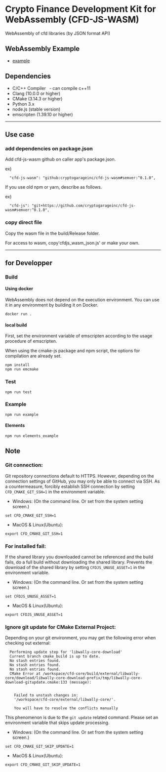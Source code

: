 # Crypto Finance Development Kit for WebAssembly (CFD-JS-WASM)

WebAssembly of cfd libraries (by JSON format API)

## WebAssembly Example

- [example](./example/index.html)

<!-- TODO: Write Summary and Overview

## Overview

-->

## Dependencies

- C/C++ Compiler
  - can compile c++11
- Clang (10.0.0 or higher)
- CMake (3.14.3 or higher)
- Python 3.x
- node.js (stable version)
- emscripten (1.39.10 or higher)

---

## Use case

### add dependencies on package.json

Add cfd-js-wasm github on caller app's package.json.

ex)
```
  "cfd-js-wasm": "github:cryptogarageinc/cfd-js-wasm#semver:^0.1.0",
```

If you use old npm or yarn, describe as follows.

ex)
```
  "cfd-js": "git+https://github.com/cryptogarageinc/cfd-js-wasm#semver:^0.1.0",
```

### copy direct file

Copy the wasm file in the build/Release folder.


For access to wasm, copy'cfdjs_wasm_json.js' or make your own.

---

## for Developper

### Build

#### Using docker

WebAssembly does not depend on the execution environment.
You can use it in any environment by building it on Docker.

```
docker run .
```

#### local build

First, set the environment variable of emscripten according to the usage procedure of emscripten.

When using the cmake-js package and npm script, the options for compilation are already set.

```Shell
npm install
npm run emcmake
```

### Test

```Shell
npm run test
```

### Example

```
npm run example
```

#### Elements

```
npm run elements_example
```

## Note

### Git connection:

Git repository connections default to HTTPS.
However, depending on the connection settings of GitHub, you may only be able to connect via SSH.
As a countermeasure, forcibly establish SSH connection by setting `CFD_CMAKE_GIT_SSH=1` in the environment variable.

- Windows: (On the command line. Or set from the system setting screen.)
```
set CFD_CMAKE_GIT_SSH=1
```

- MacOS & Linux(Ubuntu):
```
export CFD_CMAKE_GIT_SSH=1
```

### For installed fail:

If the shared library you downloaded cannot be referenced and the build fails, do a full build without downloading the shared library.
Prevents the download of the shared library by setting `CFDJS_UNUSE_ASSET=1` in the environment variable.

- Windows: (On the command line. Or set from the system setting screen.)
```
set CFDJS_UNUSE_ASSET=1
```

- MacOS & Linux(Ubuntu):
```
export CFDJS_UNUSE_ASSET=1
```

### Ignore git update for CMake External Project:

Depending on your git environment, you may get the following error when checking out external:
```
  Performing update step for 'libwally-core-download'
  Current branch cmake_build is up to date.
  No stash entries found.
  No stash entries found.
  No stash entries found.
  CMake Error at /workspace/cfd-core/build/external/libwally-core/download/libwally-core-download-prefix/tmp/libwally-core-download-gitupdate.cmake:133 (message):


    Failed to unstash changes in:
    '/workspace/cfd-core/external/libwally-core/'.

    You will have to resolve the conflicts manually
```

This phenomenon is due to the `git update` related command.
Please set an environment variable that skips update processing.

- Windows: (On the command line. Or set from the system setting screen.)
```
set CFD_CMAKE_GIT_SKIP_UPDATE=1
```

- MacOS & Linux(Ubuntu):
```
export CFD_CMAKE_GIT_SKIP_UPDATE=1
```
